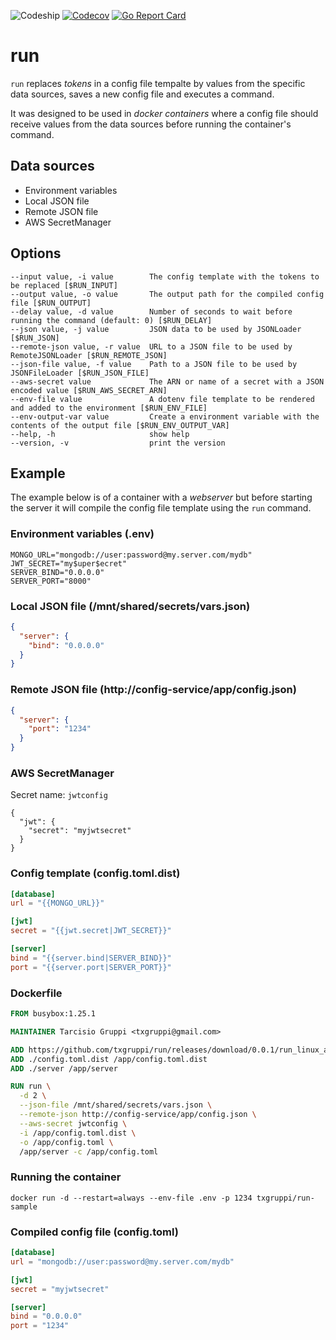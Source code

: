 ![Codeship](https://img.shields.io/codeship/cb3a7670-f7ee-0136-66a3-16fab027ee75.svg?style=flat-square)
[![Codecov](https://img.shields.io/codecov/c/github/txgruppi/run.svg?style=flat-square)](https://codecov.io/github/txgruppi/run)
[![Go Report Card](https://img.shields.io/badge/go_report-A+-brightgreen.svg?style=flat-square)](https://goreportcard.com/report/github.com/txgruppi/run)

# run

`run` replaces _tokens_ in a config file tempalte by values from the specific data sources, saves a new config file and executes a command.

It was designed to be used in _docker containers_ where a config file should receive values from the data sources before running the container's command.

## Data sources

- Environment variables
- Local JSON file
- Remote JSON file
- AWS SecretManager

## Options

```
--input value, -i value        The config template with the tokens to be replaced [$RUN_INPUT]
--output value, -o value       The output path for the compiled config file [$RUN_OUTPUT]
--delay value, -d value        Number of seconds to wait before running the command (default: 0) [$RUN_DELAY]
--json value, -j value         JSON data to be used by JSONLoader [$RUN_JSON]
--remote-json value, -r value  URL to a JSON file to be used by RemoteJSONLoader [$RUN_REMOTE_JSON]
--json-file value, -f value    Path to a JSON file to be used by JSONFileLoader [$RUN_JSON_FILE]
--aws-secret value             The ARN or name of a secret with a JSON encoded value [$RUN_AWS_SECRET_ARN]
--env-file value               A dotenv file template to be rendered and added to the environment [$RUN_ENV_FILE]
--env-output-var value         Create a environment variable with the contents of the output file [$RUN_ENV_OUTPUT_VAR]
--help, -h                     show help
--version, -v                  print the version
```

## Example

The example below is of a container with a _webserver_ but before starting the server it will compile the config file template using the `run` command.

### Environment variables (.env)

```shell
MONGO_URL="mongodb://user:password@my.server.com/mydb"
JWT_SECRET="my$uper$ecret"
SERVER_BIND="0.0.0.0"
SERVER_PORT="8000"
```

### Local JSON file (/mnt/shared/secrets/vars.json)

```json
{
  "server": {
    "bind": "0.0.0.0"
  }
}
```

### Remote JSON file (http://config-service/app/config.json)

```json
{
  "server": {
    "port": "1234"
  }
}
```

### AWS SecretManager

Secret name: `jwtconfig`

```
{
  "jwt": {
    "secret": "myjwtsecret"
  }
}
```

### Config template (config.toml.dist)

```toml
[database]
url = "{{MONGO_URL}}"

[jwt]
secret = "{{jwt.secret|JWT_SECRET}}"

[server]
bind = "{{server.bind|SERVER_BIND}}"
port = "{{server.port|SERVER_PORT}}"
```

### Dockerfile

```dockerfile
FROM busybox:1.25.1

MAINTAINER Tarcisio Gruppi <txgruppi@gmail.com>

ADD https://github.com/txgruppi/run/releases/download/0.0.1/run_linux_amd64 /app/run
ADD ./config.toml.dist /app/config.toml.dist
ADD ./server /app/server

RUN run \
  -d 2 \
  --json-file /mnt/shared/secrets/vars.json \
  --remote-json http://config-service/app/config.json \
  --aws-secret jwtconfig \
  -i /app/config.toml.dist \
  -o /app/config.toml \
  /app/server -c /app/config.toml
```

### Running the container

```shell
docker run -d --restart=always --env-file .env -p 1234 txgruppi/run-sample
```

### Compiled config file (config.toml)

```toml
[database]
url = "mongodb://user:password@my.server.com/mydb"

[jwt]
secret = "myjwtsecret"

[server]
bind = "0.0.0.0"
port = "1234"
```
